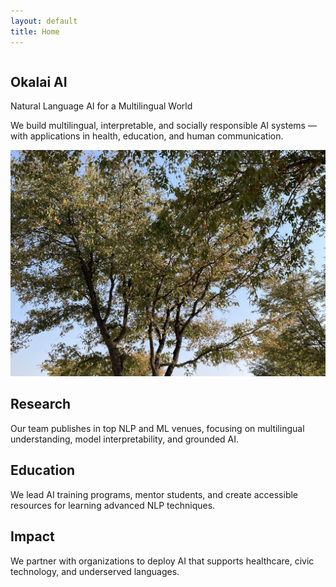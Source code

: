 ```yaml
---
layout: default
title: Home
---
```


<section class="hero">
  <div class="container two-column">
    <div class="column text-block">
      <h1>Okalai AI</h1>
      <p>Natural Language AI for a Multilingual World</p>
      <p>
        We build multilingual, interpretable, and socially responsible AI systems — with applications in health, education, and human communication.
      </p>
    </div>
    <div class="column image-block">
      <img src="/assets/images/okalai-hero.png" alt="Okalai AI hero image">
    </div>
  </div>
</section>

<section class="cards container">
  <div class="card" data-sr>
    <h2>Research</h2>
    <p>Our team publishes in top NLP and ML venues, focusing on multilingual understanding, model interpretability, and grounded AI.</p>
  </div>
  <div class="card" data-sr>
    <h2>Education</h2>
    <p>We lead AI training programs, mentor students, and create accessible resources for learning advanced NLP techniques.</p>
  </div>
  <div class="card" data-sr>
    <h2>Impact</h2>
    <p>We partner with organizations to deploy AI that supports healthcare, civic technology, and underserved languages.</p>
  </div>
</section>
